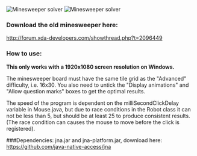 

![Minesweeper solver](http://i.giphy.com/3o85xkQybJOjWlv5NS.gif)
![Minesweeper solver](http://giant.gfycat.com/EveryCheerfulAmericanavocet.gif)

### Download the old minesweeper here:
http://forum.xda-developers.com/showthread.php?t=2096449

### How to use:
**This only works with a 1920x1080 screen resolution on Windows.**

The minesweeper board must have the same tile grid as the "Advanced" difficulty, i.e. 16x30.
You also need to untick the "Display animations" and "Allow question marks" boxes to get the optimal results.

The speed of the program is dependent on the milliSecondClickDelay variable in Mouse.java, but
due to race conditions in the Robot class it can not be less than 5, but should be at least 25 to produce
consistent results. (The race condition can causes the mouse to move before the click is registered).
	
###Dependencies:
jna.jar and jna-platform.jar, download here:
https://github.com/java-native-access/jna




